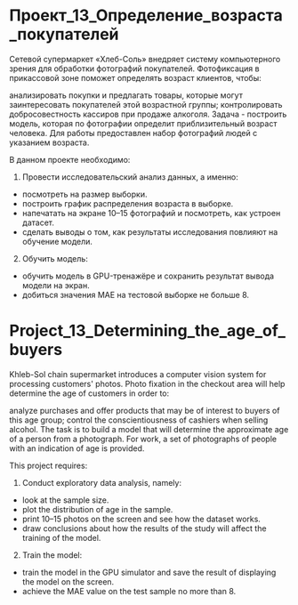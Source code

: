 # Проект_13_Определение_возраста_покупателей

Сетевой супермаркет «Хлеб-Соль» внедряет систему компьютерного зрения для обработки фотографий покупателей. Фотофиксация в прикассовой зоне поможет определять возраст клиентов, чтобы:

анализировать покупки и предлагать товары, которые могут заинтересовать покупателей этой возрастной группы; контролировать добросовестность кассиров при продаже алкоголя. Задача - построить модель, которая по фотографии определит приблизительный возраст человека. Для работы предоставлен набор фотографий людей с указанием возраста.

В данном проекте необходимо:

1. Провести исследовательский анализ данных, а именно:

- посмотреть на размер выборки.
- построить график распределения возраста в выборке.
- напечатать на экране 10–15 фотографий и посмотреть, как устроен датасет.
- сделать выводы о том, как результаты исследования повлияют на обучение модели.
  
2. Обучить модель:

- обучить модель в GPU-тренажёре и сохранить результат вывода модели на экран.
- добиться значения MAE на тестовой выборке не больше 8.

# Project_13_Determining_the_age_of_buyers

Khleb-Sol chain supermarket introduces a computer vision system for processing customers' photos. Photo fixation in the checkout area will help determine the age of customers in order to:

analyze purchases and offer products that may be of interest to buyers of this age group; control the conscientiousness of cashiers when selling alcohol. The task is to build a model that will determine the approximate age of a person from a photograph. For work, a set of photographs of people with an indication of age is provided.

This project requires:

1. Conduct exploratory data analysis, namely:

- look at the sample size.
- plot the distribution of age in the sample.
- print 10–15 photos on the screen and see how the dataset works.
- draw conclusions about how the results of the study will affect the training of the model.
  
2. Train the model:

- train the model in the GPU simulator and save the result of displaying the model on the screen.
- achieve the MAE value on the test sample no more than 8.
